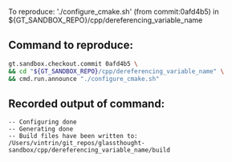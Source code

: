 To reproduce: './configure_cmake.sh' (from commit:0afd4b5) in ${GT_SANDBOX_REPO}/cpp/dereferencing_variable_name


## Command to reproduce:
```bash
gt.sandbox.checkout.commit 0afd4b5 \
&& cd "${GT_SANDBOX_REPO}/cpp/dereferencing_variable_name" \
&& cmd.run.announce "./configure_cmake.sh"
```

## Recorded output of command:
```
-- Configuring done
-- Generating done
-- Build files have been written to: /Users/vintrin/git_repos/glassthought-sandbox/cpp/dereferencing_variable_name/build
```

